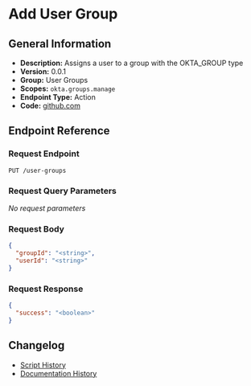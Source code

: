 <!-- BEGIN GENERATED CONTENT -->
# Add User Group

## General Information

- **Description:** Assigns a user to a group with the OKTA_GROUP type
- **Version:** 0.0.1
- **Group:** User Groups
- **Scopes:** `okta.groups.manage`
- **Endpoint Type:** Action
- **Code:** [github.com](https://github.com/NangoHQ/integration-templates/tree/main/integrations/okta/actions/add-user-group.ts)


## Endpoint Reference

### Request Endpoint

`PUT /user-groups`

### Request Query Parameters

_No request parameters_

### Request Body

```json
{
  "groupId": "<string>",
  "userId": "<string>"
}
```

### Request Response

```json
{
  "success": "<boolean>"
}
```

## Changelog

- [Script History](https://github.com/NangoHQ/integration-templates/commits/main/integrations/okta/actions/add-user-group.ts)
- [Documentation History](https://github.com/NangoHQ/integration-templates/commits/main/integrations/okta/actions/add-user-group.md)

<!-- END  GENERATED CONTENT -->

